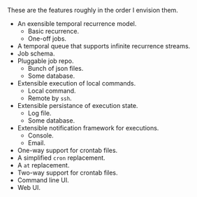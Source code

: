 These are the features roughly in the order I envision them.

- An exensible temporal recurrence model.
  - Basic recurrence.
  - One-off jobs.
- A temporal queue that supports infinite recurrence streams.
- Job schema.
- Pluggable job repo.
  - Bunch of json files.
  - Some database.
- Extensible execution of local commands.
  - Local command.
  - Remote by `ssh`.
- Extensible persistance of execution state.
  - Log file.
  - Some database.
- Extensible notification framework for executions.
  - Console.
  - Email.
- One-way support for crontab files.
- A simplified `cron` replacement.
- A `at` replacement.
- Two-way support for crontab files.
- Command line UI.
- Web UI.
